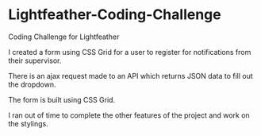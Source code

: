 # Lightfeather-Coding-Challenge
Coding Challenge for Lightfeather

I created a form using CSS Grid for a user to register for notifications from their supervisor.

There is an ajax request made to an API which returns JSON data to fill out the dropdown.

The form is built using CSS Grid.

I ran out of time to complete the other features of the project and work on the stylings. 
